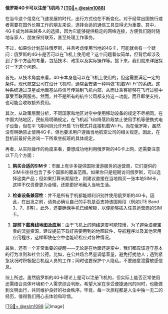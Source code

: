 **俄罗斯4G卡可以注册飞机吗？[[TG💪+ @esim1088](https://t.me/s/esim1088)]**

在当今这个信息化飞速发展的时代，出行方式也在不断变化。对于经常出国旅行或者需要在国外长期工作的朋友来说，选择合适的通信工具显得尤为重要。其中，4G卡成为越来越多人的选择，因为它能够提供稳定的网络连接，方便我们随时随地与家人、朋友保持联系，甚至处理工作事务。

不过，如果你计划前往俄罗斯，并且考虑使用当地的4G卡，可能就会有一个疑问：俄罗斯的4G卡是否可以在飞机上使用呢？这个问题看似简单，但背后却涉及到了多个方面的考量，包括技术、政策以及实际操作等。接下来，我们就来详细探讨一下这个问题。

首先，从技术角度来看，4G卡本身是可以在飞机上使用的，但这需要满足一定的条件。现代航空公司在设计飞机时，通常会安装一种叫做“机载Wi-Fi”的系统。这种系统通过卫星或地面基站将信号传输到飞机内部，从而让乘客能够在飞行过程中享受互联网服务。然而，并不是所有的航空公司都支持这一功能，而且即使支持，也可能会收取额外费用。

其次，从政策层面分析，不同国家和地区对空中使用移动设备的规定不尽相同。在中国大陆地区，民航局明确规定，在飞机起飞和降落阶段禁止使用手机等便携式电子设备，但在平飞期间则允许开启飞行模式并连接机载Wi-Fi。而在俄罗斯，虽然没有明确禁止使用4G卡，但也要求用户遵循当地航空公司的相关规定。因此，在登机前最好先咨询一下所乘坐航班的具体规定。

再者，从实际操作的角度来看，要想成功地利用俄罗斯的4G卡上网，还需要注意以下几个方面：

1. **购买合适的SIM卡**：市面上有许多提供国际漫游服务的运营商，它们提供的SIM卡往往包含了多个国家的覆盖范围。如果你只是短期访问俄罗斯，可以选择这类产品；但如果打算长期居住，则建议直接在当地购买一张本地SIM卡，这样不仅资费更为合理，还能更好地融入当地生活。
   
2. **检查设备兼容性**：并不是所有手机都能顺利识别并使用俄罗斯的4G卡。因此，在出发之前，请务必确认自己的手机是否支持该国频段（例如LTE Band 3、7、8等）。此外，还要确保手机已经解锁，以便能够插入任意运营商的SIM卡。
   
3. **提前下载离线地图及应用**：由于飞机上的网络速度可能较慢，为了避免浪费宝贵的流量资源，建议提前下载好需要用到的地图软件、导航程序以及其他常用应用程序，这样即使在空中也能轻松应对各种情况。

最后，还有一个非常重要的提醒——无论是在地面还是空中，我们都应该遵守基本的行为准则和社会公德。比如，在公共场合尽量调低音量，避免打扰他人；遇到紧急状况时积极配合机组人员的工作；同时也要保护个人隐私，不要随意泄露敏感信息。

综上所述，虽然俄罗斯的4G卡理论上是可以注册飞机的，但实际上能否正常使用还需结合具体环境和个人需求综合判断。希望大家在享受便捷通讯的同时，也能做到文明出行，共同维护良好的社会秩序。毕竟，每一次旅程都是人生中独一无二的经历，值得我们用心去体验和珍惜。

[[TG💪+ @esim1088](https://t.me/s/esim1088) ![Image](https://i.postimg.cc/4NQfJmqS/Snipaste-2025-05-13-00-14-12.png)]